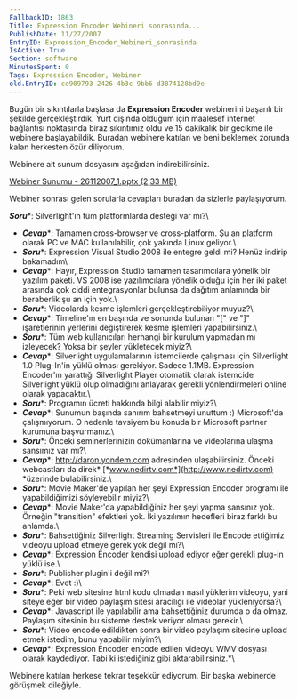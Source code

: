 ```yaml
---
FallbackID: 1863
Title: Expression Encoder Webineri sonrasında...
PublishDate: 11/27/2007
EntryID: Expression_Encoder_Webineri_sonrasinda
IsActive: True
Section: software
MinutesSpent: 0
Tags: Expression Encoder, Webiner
old.EntryID: ce909793-2426-4b3c-9bb6-d3874128bd9e
---
```

Bugün bir sıkıntılarla başlasa da **Expression Encoder** webinerini
başarılı bir şekilde gerçekleştirdik. Yurt dışında olduğum için maalesef
internet bağlantısı noktasında biraz sıkıntımız oldu ve 15 dakikalık bir
gecikme ile webinere başlayabildik. Buradan webinere katılan ve beni
beklemek zorunda kalan herkesten özür diliyorum.

Webinere ait sunum dosyasını aşağıdan indirebilirsiniz.

[Webiner Sunumu - 26112007\_1.pptx (2,33
MB)](http://cdn.daron.yondem.com/assets/1863/26112007_1.pptx)

Webiner sonrası gelen sorularla cevapları buradan da sizlerle
paylaşıyorum.

***Soru****: Silverlight'ın tüm platformlarda desteği var mı?\
* ***Cevap****: Tamamen cross-browser ve cross-platform. Şu an platform
olarak PC ve MAC kullanılabilir, çok yakında Linux geliyor.\
* ***Soru****: Expression Visual Studio 2008 ile entegre geldi mi? Henüz
indirip bakamadım\
* ***Cevap****: Hayır, Expression Studio tamamen tasarımcılara yönelik
bir yazılım paketi. VS 2008 ise yazılımcılara yönelik olduğu için her
iki paket arasında çok ciddi entegrasyonlar bulunsa da dağıtım anlamında
bir beraberlik şu an için yok.\
* ***Soru****: Videolarda kesme işlemleri gerçekleştirebiliyor muyuz?\
* ***Cevap****: Timeline'ın en başında ve sonunda bulunan "[" ve "]"
işaretlerinin yerlerini değiştirerek kesme işlemleri yapabilirsiniz.\
* ***Soru****: Tüm web kullanıcıları herhangi bir kurulum yapmadan mı
izleyecek? Yoksa bir şeyler yükletecek miyiz?\
* ***Cevap****: Silverlight uygulamalarının istemcilerde çalışması için
Silverlight 1.0 Plug-In'in yüklü olması gerekiyor. Sadece 1.1MB.
Expression Encoder'ın yarattığı Silverlight Player otomatik olarak
istemcide Silverlight yüklü olup olmadığını anlayarak gerekli
yönlendirmeleri online olarak yapacaktır.\
* ***Soru****: Programın ücreti hakkında bilgi alabilir miyiz?\
* ***Cevap****: Sunumun başında sanırım bahsetmeyi unuttum :)
Microsoft'da çalışmıyorum. O nedenle tavsiyem bu konuda bir Microsoft
partner kurumuna başvurmanız.\
* ***Soru****: Önceki seminerlerinizin dokümanlarına ve videolarına
ulaşma sansımız var mı?\
* ***Cevap****: http://daron.yondem.com adresinden ulaşabilirsiniz.
Önceki webcastları da direk* [*www.nedirtv.com*](http://www.nedirtv.com)
*üzerinde bulabilirsiniz.\
* ***Soru****: Movie Maker'de yapılan her şeyi Expression Encoder
programı ile yapabildiğimizi söyleyebilir miyiz?\
* ***Cevap****: Movie Maker'da yapabildiğiniz her şeyi yapma şansınız
yok. Örneğin "transition" efektleri yok. İki yazılımın hedefleri biraz
farklı bu anlamda.\
* ***Soru****: Bahsettiğiniz Silverlight Streaming Servisleri ile Encode
ettiğimiz videoyu upload etmeye gerek yok değil mi?\
* ***Cevap****: Expression Encoder kendisi upload ediyor eğer gerekli
plug-in yüklü ise.\
* ***Soru****: Publisher plugin'i değil mi?\
* ***Cevap****: Evet :)\
* ***Soru****: Peki web sitesine html kodu olmadan nasıl yüklerim
videoyu, yani siteye eğer bir video paylaşım sitesi aracılığı ile
videolar yükleniyorsa?\
* ***Cevap****: Javascript ile yapılabilir ama bahsettiğiniz durumda o
da olmaz. Paylaşım sitesinin bu sisteme destek veriyor olması gerekir.\
* ***Soru****: Video encode edildikten sonra bir video paylaşım sitesine
upload etmek istedim, bunu yapabilir miyim?\
* ***Cevap****: Expression Encoder encode edilen videoyu WMV dosyası
olarak kaydediyor. Tabi ki istediğiniz gibi aktarabilirsiniz.*\

Webinere katılan herkese tekrar teşekkür ediyorum. Bir başka webinerde
görüşmek dileğiyle.


